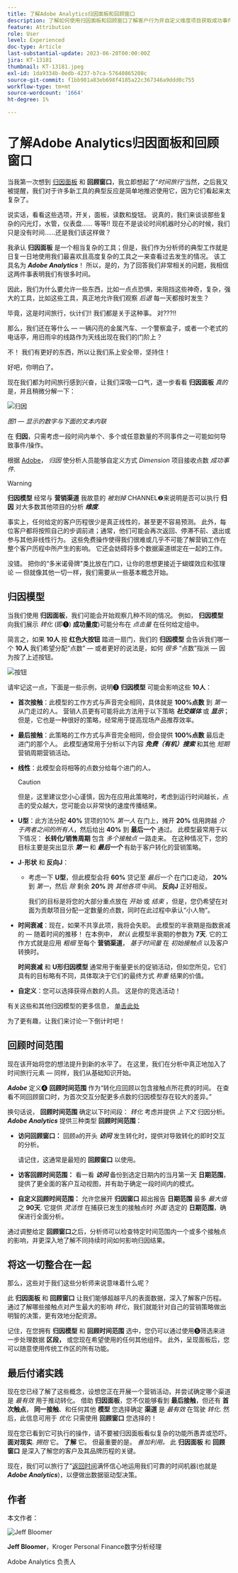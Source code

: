 ```yaml
---
title: 了解Adobe Analytics归因面板和回顾窗口
description: 了解如何使用归因面板和回顾窗口了解客户行为并自定义维度项目获取成功事件点数的方式。
feature: Attribution
role: User
level: Experienced
doc-type: Article
last-substantial-update: 2023-06-20T00:00:00Z
jira: KT-13181
thumbnail: KT-13181.jpeg
exl-id: 1da9334b-0edb-4237-b7ca-57640865208c
source-git-commit: f1bb981a83eb698f4185a22c367346a9ddd0c755
workflow-type: tm+mt
source-wordcount: '1664'
ht-degree: 1%

---
```


# 了解Adobe Analytics归因面板和回顾窗口

当我第一次想到 [归因面板](https://experienceleague.adobe.com/docs/analytics-platform/using/cja-workspace/panels/attribution.html?lang=en) 和 **回顾窗口**，我立即想起了“*时间旅行&#39;*&#x200B;当然，之后我又被提醒，我们对于许多新工具的典型反应是简单地推迟使用它，因为它们看起来太复杂了。

说实话，看看这些选项，开关，面板，读数和旋钮。  说真的，我们来谈谈那些复杂的闪光灯，水管，仪表盘…… 等等!!  现在不是谈论时间机器时分心的时候，我们只是没有时间……还是我们该这样做？

我承认 **归因面板** 是一个相当复杂的工具；但是，我们作为分析师的典型工作就是日复一日地使用我们最喜欢且高度复杂的工具之一来查看过去发生的情况。 该工具名为 ***Adobe Analytics***！  所以，是的，为了回答我们非常相关的问题，我相信这两件事表明我们有很多时间。

因此，我们为什么要允许一些东西，比如一点点恐惧，来阻挡这些神奇，复杂，强大的工具，比如这些工具，真正地允许我们观察 *后退* 每一天都按时发生？

毕竟，这是时间旅行，伙计们!!  我们都是关于这种事。  对???!!

那么，我们还在等什么 — 一辆闪亮的金属汽车、一个警察盒子，或者一个老式的电话亭，用旧雨伞的线路作为天线出现在我们的门阶上？

不！  我们有更好的东西，所以让我们系上安全带，坚持住！

好吧，你明白了。


现在我们都为时间旅行感到兴奋，让我们深吸一口气，退一步看看 **归因面板** *真的* 是，并且稍微分解一下：

![归因](assets/attribution.png)

*图1 — 显示的数字与下面的文本内联*

在 **归因**，只需考虑一段时间内单个、多个或任意数量的不同事件之一可能如何导致事件/操作。

根据 [Adobe](https://experienceleague.adobe.com/docs/analytics-platform/using/cja-workspace/attribution/overview.html?lang=en)， *归因* 使分析人员能够自定义方式 *Dimension* 项目接收点数 *成功事件*.


>[!WARNING]
>
>**归因模型** 经常与 **营销渠道** 我故意的 *被划掉* CHANNEL❷来说明是否可以执行 **归因** 对大多数其他项目的分析 ***维度***.


事实上，任何给定的客户历程很少是真正线性的，甚至更不容易预测。  此外，每位客户都将按照自己的步调前进；通常，他们可能会再次返回、停滞不前、退出或参与其他非线性行为。 这些免费操作使得我们很难或几乎不可能了解营销工作在整个客户历程中所产生的影响。 它还会妨碍将多个数据渠道绑定在一起的工作。

没错。  把你的“多米诺骨牌”类比放在门口，让你的思想更接近于蝴蝶效应和弦理论 — 但就像其他一切一样，我们需要从一些基本概念开始。

## **归因模型**

当我们使用 **归因面板**，我们可能会开始观察几种不同的情况。  例如， **归因模型** 向我们展示 *转化* (即❶) **成功量度**)可能分布在 *点击量* 在任何给定组中。

简言之，如果 **10人** 按 **红色大按钮** 踏进一扇门，我们的 **归因模型** 会告诉我们哪一个 **10人** 我们希望分配“点数” — 或者更好的说法是，如何 *很多* “点数”指派 — 因为按了上述按钮。

![按钮](assets/button.png)

请牢记这一点，下面是一些示例，说明❸ **归因模型** 可能会影响这些 **10人**：

- **首次接触**：此模型的工作方式与声音完全相同，具体就是 **100%点数** 到 *第一* 从门走过的人。  营销人员更有可能将此方法用于以下策略 ***社交媒体*** 或 ***显示***；但是，它也是一种很好的策略，经常用于提高现场产品推荐效率。
- **最后接触**：此策略的工作方式与声音完全相同，但会提供 **100%点数** 最后走进门的那个人。  此模型通常用于分析以下内容 ***免费（有机）搜索*** 和其他 *短期* 营销周期营销活动。
- **线性**：此模型会将相等的点数分给每个进门的人。

  >[!CAUTION]
  >
  >但是，这里建议您小心谨慎，因为在应用此策略时，考虑到运行时间越长，点击的受众越大，您可能会以非常快的速度传播结果。

- **U型**：此方法分配 **40%** 贷项的10% *第一人* 在门上，摊开 **20%** 信用跨越 *介于两者之间的所有人*，然后给出 **40%** 到 **最后一个** 通过。 此模型最常用于以下情况： **长转化/销售周期** 包含 *多个接触点* 一路走来。  在这种情况下，您的目标主要是突出显示 ***第一*** 和 ***最后一个*** 有助于客户转化的营销策略。
- **J**-**形状** 和 **反向J**：
   - 考虑一下 **U型**，但此模型会将 **60%** 贷记至 *最后一个* 在门口走动， **20%** 到 *第一*，然后 *除* 剩余 **20%** 跨 *其他各项* 中间。  **反向J** 正好相反。

     我们的目标是将您的大部分重点放在 *开始* 或 *结束* ，但是，您仍希望在对面为贡献项目分配一定数量的点数，同时在此过程中承认“小人物”。

- **时间衰减**：现在，如果不共享此项，我将会失职。 此模型的半衰期是指数衰减的 — 随着时间的推移！  在本例中， *默认* 此模型半衰期的参数为 **7天**.  它的工作方式就是应用 *粗细* 至每个 **营销渠道**， *基于时间量* 在 *初始接触点* 以及客户转换时。

  **时间衰减** 和 **U形归因模型** 通常用于衡量更长的促销活动，但如您所见，它们具有的目标略有不同，具体取决于它们的最终方式 *称重* 结果的价值。

- **自定义**：您可以选择获得点数的人员。  这是你的竞选活动！

有关这些和其他归因模型的更多信息， [单击此处](https://experienceleague.adobe.com/docs/analytics/analyze/analysis-workspace/attribution/models.html?lang=en)

为了更有趣，让我们来讨论一下倒计时吧！

## **回顾时间范围**

现在该开始将您的想法提升到新的水平了。  在这里，我们在分析中真正地加入了时间旅行元素 — 同样，我们从基础知识开始。

***Adobe*** 定义❹ **回顾时间范围** 作为“转化应回顾以包含接触点所花费的时间。 在查看不同回顾窗口时，为首次交互分配更多点数的归因模型存在较大的差异。”


换句话说， **回顾时间范围** 确定以下时间段： *转化* 考虑并提供 *上下文* 归因分析。 ***Adobe Analytics*** 提供三种类型 **回顾时间范围**：

- **访问回顾窗口：** 回顾a的开头 ***访问*** 发生转化时，提供对导致转化的即时交互的分析。

  请记住，这通常是最短的 **回顾窗口** 以使用。
- **访客回顾时间范围：** 看一看 ***访问*** 备份到选定日期内的当月第一天 **日期范围**，提供了更全面的客户互动视图，并有助于确定一段时间内的模式。
- **自定义回顾时间范围：** 允许您展开 **归因窗口** 超出报告 **日期范围** 最多 *最大值* 之 **90天**.  它提供 *灵活性* 在捕获已发生的接触点时 *外面* 选定的 **日期范围**，确保进行全面分析。

通过调整给定 **回顾窗口**&#x200B;之后，分析师可以检查特定时间范围内一个或多个接触点的影响，并更深入地了解不同持续时间如何影响归因结果。

## **将这一切整合在一起**

那么，这些对于我们这些分析师来说意味着什么呢？

此 **归因面板** 和 **回顾窗口** 让我们能够超越平凡的表面数据，深入了解客户历程。 通过了解哪些接触点对产生最大的影响 *转化*，我们就能针对自己的营销策略做出明智的决策，更有效地分配资源。

记住，在您拥有 **归因模型** 和 **回顾时间范围** 选中，您仍可以通过使用❺筛选来进一步处理数据 **区段，** 或您现在希望使用的任何其他组件。  此外，呈现面板后，您可以随意使用传统工作区的所有功能。

## **最后付诸实践**

现在您已经了解了这些概念，设想您正在开展一个营销活动，并尝试确定哪个渠道是 *最有效* 用于推动转化。 借助 **归因面板**，您不仅能够看到 **最后接触**，但还有 **首次触点**， **同一接触**、和任何其他 **模型** 您选择确定 **渠道** 是 *最有效* 在驾驶 *转化*. 然后，此信息可用于 *优化* 只需使用 **回顾窗口** 您选择的！

现在您已看到它可执行的操作，请不要被归因面板看似复杂的功能所愚弄或恐吓。  **面对现实**.  *拥抱* 它。  **了解** 它。
但最重要的是。 *善加利用。* 此 **归因面板** 和 **回顾窗口** 是深入了解您的客户及其品牌历程的关键。

现在，我们可以旅行了”[返回时间](https://youtu.be/gVryJmZNFdU)满怀信心地运用我们可靠的时间机器(也就是 ***Adobe Analytics***)，以便做出数据驱动型决策。

## 作者

本文作者：

![Jeff Bloomer](assets/jeff-headshot.png)

**Jeff Bloomer**，Kroger Personal Finance数字分析经理

Adobe Analytics 负责人
